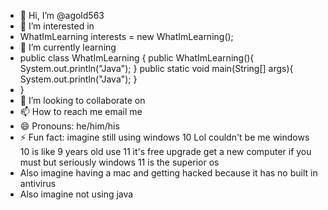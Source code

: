 - 👋 Hi, I’m @agold563
- 👀 I’m interested in
-   WhatImLearning interests = new WhatImLearning();
- 🌱 I’m currently learning
- public class WhatImLearning  {
    public WhatImLearning(){
      System.out.println("Java");
    }
    public static void main(String[] args){
      System.out.println("Java");
    }
- }
- 💞️ I’m looking to collaborate on 
- 📫 How to reach me email me
- 😄 Pronouns: he/him/his
- ⚡ Fun fact: imagine still using windows 10 Lol couldn't be me windows 10 is like 9 years old use 11 it's free upgrade get a new computer if you must but seriously windows 11 is the superior os
- Also imagine having a mac and getting hacked because it has no built in antivirus
- Also imagine not using java

<!---
agold563/agold563 is a ✨ special ✨ repository because its `README.md` (this file) appears on your GitHub profile.
You can click the Preview link to take a look at your changes.
--->

